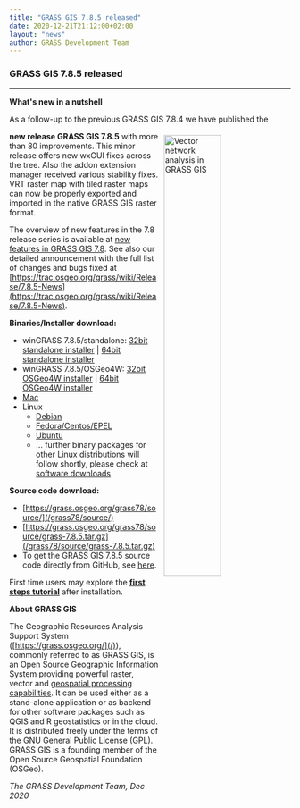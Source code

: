 ```yaml
---
title: "GRASS GIS 7.8.5 released"
date: 2020-12-21T21:12:00+02:00
layout: "news"
author: GRASS Development Team
---
```


### GRASS GIS 7.8.5 released

------------------------------------------------------------------------
**What's new in a nutshell**

As a follow-up to the previous GRASS GIS 7.8.4 we have published the
<a href="/images/gallerylidar/zmi_stone_town_opendronemap_v_surf_icw.png">
  <img src="/images/gallerylidar/zmi_stone_town_opendronemap_v_surf_icw.png"
   alt="Vector network analysis in GRASS GIS" title="Vector network analysis in GRASS GIS"
   width="45%" style="float:right;padding-left:10px;padding-top:20px">
</a>

**new release GRASS GIS 7.8.5** with more than 80 improvements. 
This minor release offers new wxGUI fixes across the tree. Also the addon
extension manager received various stability fixes. VRT raster map with tiled
raster maps can now be properly exported and imported in the native GRASS GIS
raster format.

The overview of new features in the 7.8 release series is available at 
[new features in GRASS GIS 7.8](https://trac.osgeo.org/grass/wiki/Grass7/NewFeatures78).
See also our detailed announcement with the full list of changes and 
bugs fixed at 
[https://trac.osgeo.org/grass/wiki/Release/7.8.5-News](https://trac.osgeo.org/grass/wiki/Release/7.8.5-News).

**Binaries/Installer download:**

- winGRASS 7.8.5/standalone: 
  [32bit standalone installer](/grass78/binary/mswindows/native/x86/WinGRASS-7.8.5-1-Setup-x86.exe) \| [64bit standalone installer](/grass78/binary/mswindows/native/x86_64/WinGRASS-7.8.5-1-Setup-x86_64.exe)
- winGRASS 7.8.5/OSGeo4W:
  [32bit OSGeo4W installer](http://download.osgeo.org/osgeo4w/osgeo4w-setup-x86.exe) \| [64bit OSGeo4W installer](http://download.osgeo.org/osgeo4w/osgeo4w-setup-x86_64.exe)
- [Mac](http://grassmac.wikidot.com/downloads)
- Linux
    - [Debian](https://tracker.debian.org/pkg/grass)
    - [Fedora/Centos/EPEL](https://src.fedoraproject.org/rpms/grass)
    - [Ubuntu](https://launchpad.net/~ubuntugis/+archive/ubuntu/ubuntugis-unstable/+packages?field.name_filter=grass)
    - ... further binary packages for other Linux distributions will follow shortly, please check at [software downloads](/download/software/index.html#g78x)

**Source code download:**

-   [https://grass.osgeo.org/grass78/source/](/grass78/source/)
-   [https://grass.osgeo.org/grass78/source/grass-7.8.5.tar.gz](/grass78/source/grass-7.8.5.tar.gz)
-   To get the GRASS GIS 7.8.5 source code directly from GitHub, see [here](https://github.com/OSGeo/grass/releases/tag/7.8.5).

First time users may explore the [**first steps tutorial**](/learn/) after
installation.

**About GRASS GIS**

The Geographic Resources Analysis Support System
([https://grass.osgeo.org/](/)), commonly referred to as GRASS GIS, is
an Open Source Geographic Information System providing powerful raster,
vector and [geospatial processing capabilities](https://grass.osgeo.org/learn/overview/).
It can be used either as a stand-alone application or as backend for other
software packages such as QGIS and R geostatistics or in the cloud. It is
distributed freely under the terms of the GNU General Public License (GPL).
GRASS GIS is a founding member of the Open Source Geospatial Foundation (OSGeo).

*The GRASS Development Team, Dec 2020*
